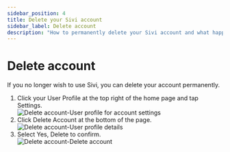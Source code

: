 ```yaml
---
sidebar_position: 4
title: Delete your Sivi account
sidebar_label: Delete account
description: "How to permanently delete your Sivi account and what happens to your data."
---
```


# Delete account

If you no longer wish to use Sivi, you can delete your account permanently.

<ol>
  <li>Click your User Profile at the top right of the home page and tap Settings.</li>
  <img src="/img/account-settings/delete-account/1_delete-account_user-profile-for-account-settings.png" alt="Delete account-User profile for account settings" />
  <li>Click Delete Account at the bottom of the page.</li>
  <img src="/img/account-settings/delete-account/2_delete-account_user-profile-details.png" alt="Delete account-User profile details" />
  <li>Select Yes, Delete to confirm.</li>
  <img src="/img/account-settings/delete-account/3_delete-account_delete-account.png" alt="Delete account-Delete account" />
</ol>